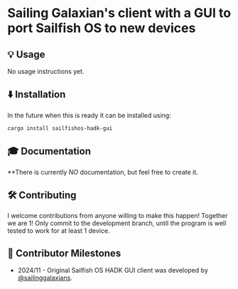 # Sailing Galaxian's client with a GUI to port Sailfish OS to new devices

## 💡 Usage
No usage instructions yet.

## ⬇️ Installation

In the future when this is ready it can be installed using:

```bash
cargo install sailfishos-hadk-gui
```

## 🎓 Documentation

**There is currently _NO_ documentation, but feel free to create it.

## 🛠 Contributing

I welcome contributions from anyone willing to make this happen! Together we are 1!
Only commit to the development branch, until the program is well tested to work for
at least 1 device.

## 📜 Contributor Milestones

- 2024/11 - Original Sailfish OS HADK GUI client was developed by [@sailinggalaxians](https://github.com/sailinggalaxians).
